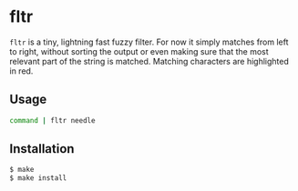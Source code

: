 # fltr

`fltr` is a tiny, lightning fast fuzzy filter. For now it simply matches from
left to right, without sorting the output or even making sure that the most
relevant part of the string is matched. Matching characters are highlighted in
red.

## Usage

```bash
command | fltr needle
```

## Installation

```bash
$ make
$ make install
```
